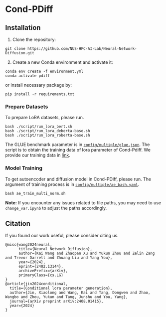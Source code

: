 # Cond-PDiff

## Installation

1. Clone the repository:

```
git clone https://github.com/NUS-HPC-AI-Lab/Neural-Network-Diffusion.git
```

2. Create a new Conda environment and activate it: 

```
conda env create -f environment.yml
conda activate pdiff
```

or install necessary package by:

```
pip install -r requirements.txt
```

### **Prepare Datasets**

To prepare LoRA datasets, please run.
```
bash ./script/run_lora_bert.sh
bash ./script/run_lora_deberta-base.sh
bash ./script/run_lora_roberta-base.sh
```
The GLUE benchmark parameter is in [`config/multiple/glue.json`]().
The script is to obtain the training data of lora parameter of Cond-Pdiff. We provide our training data in [link]().


### **Model Training**

To get autoencoder and diffusion model in Cond-PDiff, please run.
The argument of training process is in [`config/multiple/ae_bash.yaml`]().

```
bash ae_train_multi_norm.sh
```
**Note:** If you encounter any issues related to file paths, you may need to use `change_var.ipynb` to adjust the paths accordingly.


### 

## Citation
If you found our work useful, please consider citing us.

```
@misc{wang2024neural,
      title={Neural Network Diffusion}, 
      author={Kai Wang and Zhaopan Xu and Yukun Zhou and Zelin Zang and Trevor Darrell and Zhuang Liu and Yang You},
      year={2024},
      eprint={2402.13144},
      archivePrefix={arXiv},
      primaryClass={cs.LG}
}
@article{jin2024conditional,
  title={Conditional lora parameter generation},
  author={Jin, Xiaolong and Wang, Kai and Tang, Dongwen and Zhao, Wangbo and Zhou, Yukun and Tang, Junshu and You, Yang},
  journal={arXiv preprint arXiv:2408.01415},
  year={2024}
}
```